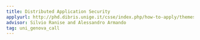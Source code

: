 ```yaml
---
title: Distributed Application Security
applyurl: http://phd.dibris.unige.it/csse/index.php/how-to-apply/themes/research-projects#ranise
advisor: Silvio Ranise and Alessandro Armando 
tag: uni_genova_call
---
```

